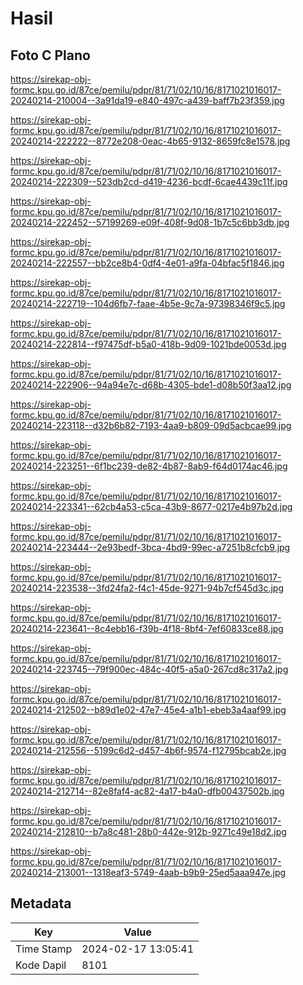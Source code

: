 # Hasil

## Foto C Plano

https://sirekap-obj-formc.kpu.go.id/87ce/pemilu/pdpr/81/71/02/10/16/8171021016017-20240214-210004--3a91da19-e840-497c-a439-baff7b23f359.jpg

https://sirekap-obj-formc.kpu.go.id/87ce/pemilu/pdpr/81/71/02/10/16/8171021016017-20240214-222222--8772e208-0eac-4b65-9132-8659fc8e1578.jpg

https://sirekap-obj-formc.kpu.go.id/87ce/pemilu/pdpr/81/71/02/10/16/8171021016017-20240214-222309--523db2cd-d419-4236-bcdf-6cae4439c11f.jpg

https://sirekap-obj-formc.kpu.go.id/87ce/pemilu/pdpr/81/71/02/10/16/8171021016017-20240214-222452--57199269-e09f-408f-9d08-1b7c5c6bb3db.jpg

https://sirekap-obj-formc.kpu.go.id/87ce/pemilu/pdpr/81/71/02/10/16/8171021016017-20240214-222557--bb2ce8b4-0df4-4e01-a9fa-04bfac5f1846.jpg

https://sirekap-obj-formc.kpu.go.id/87ce/pemilu/pdpr/81/71/02/10/16/8171021016017-20240214-222719--104d6fb7-faae-4b5e-9c7a-97398346f9c5.jpg

https://sirekap-obj-formc.kpu.go.id/87ce/pemilu/pdpr/81/71/02/10/16/8171021016017-20240214-222814--f97475df-b5a0-418b-9d09-1021bde0053d.jpg

https://sirekap-obj-formc.kpu.go.id/87ce/pemilu/pdpr/81/71/02/10/16/8171021016017-20240214-222906--94a94e7c-d68b-4305-bde1-d08b50f3aa12.jpg

https://sirekap-obj-formc.kpu.go.id/87ce/pemilu/pdpr/81/71/02/10/16/8171021016017-20240214-223118--d32b6b82-7193-4aa9-b809-09d5acbcae99.jpg

https://sirekap-obj-formc.kpu.go.id/87ce/pemilu/pdpr/81/71/02/10/16/8171021016017-20240214-223251--6f1bc239-de82-4b87-8ab9-f64d0174ac46.jpg

https://sirekap-obj-formc.kpu.go.id/87ce/pemilu/pdpr/81/71/02/10/16/8171021016017-20240214-223341--62cb4a53-c5ca-43b9-8677-0217e4b97b2d.jpg

https://sirekap-obj-formc.kpu.go.id/87ce/pemilu/pdpr/81/71/02/10/16/8171021016017-20240214-223444--2e93bedf-3bca-4bd9-99ec-a7251b8cfcb9.jpg

https://sirekap-obj-formc.kpu.go.id/87ce/pemilu/pdpr/81/71/02/10/16/8171021016017-20240214-223538--3fd24fa2-f4c1-45de-9271-94b7cf545d3c.jpg

https://sirekap-obj-formc.kpu.go.id/87ce/pemilu/pdpr/81/71/02/10/16/8171021016017-20240214-223641--8c4ebb16-f39b-4f18-8bf4-7ef60833ce88.jpg

https://sirekap-obj-formc.kpu.go.id/87ce/pemilu/pdpr/81/71/02/10/16/8171021016017-20240214-223745--79f900ec-484c-40f5-a5a0-267cd8c317a2.jpg

https://sirekap-obj-formc.kpu.go.id/87ce/pemilu/pdpr/81/71/02/10/16/8171021016017-20240214-212502--b89d1e02-47e7-45e4-a1b1-ebeb3a4aaf99.jpg

https://sirekap-obj-formc.kpu.go.id/87ce/pemilu/pdpr/81/71/02/10/16/8171021016017-20240214-212556--5199c6d2-d457-4b6f-9574-f12795bcab2e.jpg

https://sirekap-obj-formc.kpu.go.id/87ce/pemilu/pdpr/81/71/02/10/16/8171021016017-20240214-212714--82e8faf4-ac82-4a17-b4a0-dfb00437502b.jpg

https://sirekap-obj-formc.kpu.go.id/87ce/pemilu/pdpr/81/71/02/10/16/8171021016017-20240214-212810--b7a8c481-28b0-442e-912b-9271c49e18d2.jpg

https://sirekap-obj-formc.kpu.go.id/87ce/pemilu/pdpr/81/71/02/10/16/8171021016017-20240214-213001--1318eaf3-5749-4aab-b9b9-25ed5aaa947e.jpg


## Metadata

| Key        | Value               |
| ---------- | ------------------- |
| Time Stamp | 2024-02-17 13:05:41 |
| Kode Dapil | 8101                |



